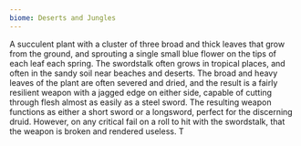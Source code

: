```yaml
---
biome: Deserts and Jungles
---
```

A succulent plant with a cluster of three broad and thick leaves that grow from the ground, and sprouting a single small blue flower on the tips of each leaf each spring. The swordstalk often grows in tropical places, and often in the sandy soil near beaches and deserts. The broad and heavy leaves of the plant are often severed and dried, and the result is a fairly resilient weapon with a jagged edge on either side, capable of cutting through flesh almost as easily as a steel sword. The resulting weapon functions as either a short sword or a longsword, perfect for the discerning druid. However, on any critical fail on a roll to hit with the swordstalk, that the weapon is broken and rendered useless. T 

